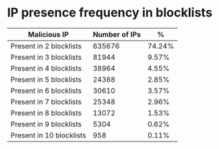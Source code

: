 # IP presence frequency in blocklists
| Malicious IP | Number of IPs | % |
|----|----|----|
| Present in 2 blocklists | 635676 | 74.24% |
| Present in 3 blocklists | 81944 | 9.57% |
| Present in 4 blocklists | 38964 | 4.55% |
| Present in 5 blocklists | 24388 | 2.85% |
| Present in 6 blocklists | 30610 | 3.57% |
| Present in 7 blocklists | 25348 | 2.96% |
| Present in 8 blocklists | 13072 | 1.53% |
| Present in 9 blocklists | 5304 | 0.62% |
| Present in 10 blocklists | 958 | 0.11% |

